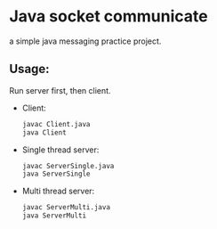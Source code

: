 # Java socket communicate

a simple java messaging practice project.  
## Usage:
Run server first, then client.  
- Client:
    ``` bash
    javac Client.java
    java Client
    ```
- Single thread server:
    ``` bash
    javac ServerSingle.java
    java ServerSingle
    ```
- Multi thread server:
    ``` bash
    javac ServerMulti.java
    java ServerMulti
    ```
